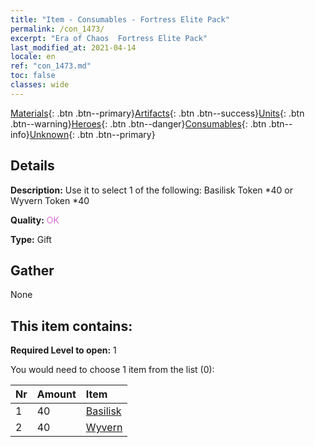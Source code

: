 ```yaml
---
title: "Item - Consumables - Fortress Elite Pack"
permalink: /con_1473/
excerpt: "Era of Chaos  Fortress Elite Pack"
last_modified_at: 2021-04-14
locale: en
ref: "con_1473.md"
toc: false
classes: wide
---
```

 [Materials](/Items/){: .btn .btn--primary}[Artifacts](/Items/Artifacts/){: .btn .btn--success}[Units](/Items/Units/){: .btn .btn--warning}[Heroes](/Items/Heroes/){: .btn .btn--danger}[Consumables](/Items/Consumables/){: .btn .btn--info}[Unknown](/Items/Unknown/){: .btn .btn--primary}

## Details
 **Description:** Use it to select 1 of the following: Basilisk Token *40 or Wyvern Token *40

 **Quality:** <span style="color: #DA70D6">OK</span>

 **Type:** Gift

## Gather

  None

## This item contains:

 **Required Level to open:** 1

 You would need to choose 1 item from the list (0):

  | Nr | Amount |     Item    |
  |:---|:-------|:------------|
  | 1 | 40 | [Basilisk](/Items/unt_256/) | 
  | 2 | 40 | [Wyvern](/Items/unt_258/) | 
